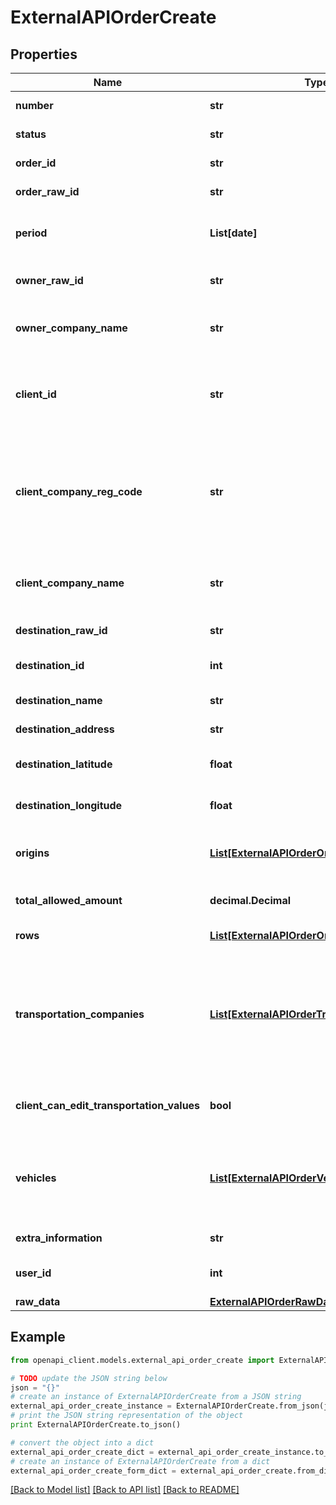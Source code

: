 # ExternalAPIOrderCreate


## Properties
Name | Type | Description | Notes
------------ | ------------- | ------------- | -------------
**number** | **str** | Order number. | [optional] [readonly] 
**status** | **str** | The status of the order. | [optional] [readonly] 
**order_id** | **str** | Order id (in your system). | 
**order_raw_id** | **str** | Order raw id. | [optional] [readonly] 
**period** | **List[date]** | The date range when the order is active. | 
**owner_raw_id** | **str** | Raw id of the owner company. | [optional] [readonly] 
**owner_company_name** | **str** | Name of the company who owns the order. | [optional] [readonly] 
**client_id** | **str** | The company id (in your system) for whom the order is created for. | [optional] 
**client_company_reg_code** | **str** | The company reg code for whom the order is created for. Used as raw id to match the company, if it exists. | [optional] 
**client_company_name** | **str** | Name of the company for whom the order is created for. | [optional] 
**destination_raw_id** | **str** | Destination raw id. | [optional] 
**destination_id** | **int** | Destination id (in your system). | [optional] 
**destination_name** | **str** | Destination name. | [optional] 
**destination_address** | **str** | Destination address. | [optional] 
**destination_latitude** | **float** | Destination location - latitude. | [optional] 
**destination_longitude** | **float** | Destination location - longitude. | [optional] 
**origins** | [**List[ExternalAPIOrderOrigin]**](ExternalAPIOrderOrigin.md) | The origins for which the order is created for. | [optional] 
**total_allowed_amount** | **decimal.Decimal** | Total allowed amount in tonnes. | [optional] 
**rows** | [**List[ExternalAPIOrderOriginsAssortments]**](ExternalAPIOrderOriginsAssortments.md) | Origin&#39;s assortments. | [optional] 
**transportation_companies** | [**List[ExternalAPIOrderTransportCompanies]**](ExternalAPIOrderTransportCompanies.md) | The transportation companies the client is using for transporting assortments from origins to destination. | [optional] 
**client_can_edit_transportation_values** | **bool** | Client can edit transportation values. | [optional] 
**vehicles** | [**List[ExternalAPIOrderVehicles]**](ExternalAPIOrderVehicles.md) | The vehicles that the transportation companies are allowed to use for this order. | [optional] 
**extra_information** | **str** | Extra information. | [optional] 
**user_id** | **int** | User who created this order. | 
**raw_data** | [**ExternalAPIOrderRawData**](ExternalAPIOrderRawData.md) |  | [optional] 

## Example

```python
from openapi_client.models.external_api_order_create import ExternalAPIOrderCreate

# TODO update the JSON string below
json = "{}"
# create an instance of ExternalAPIOrderCreate from a JSON string
external_api_order_create_instance = ExternalAPIOrderCreate.from_json(json)
# print the JSON string representation of the object
print ExternalAPIOrderCreate.to_json()

# convert the object into a dict
external_api_order_create_dict = external_api_order_create_instance.to_dict()
# create an instance of ExternalAPIOrderCreate from a dict
external_api_order_create_form_dict = external_api_order_create.from_dict(external_api_order_create_dict)
```
[[Back to Model list]](../README.md#documentation-for-models) [[Back to API list]](../README.md#documentation-for-api-endpoints) [[Back to README]](../README.md)


